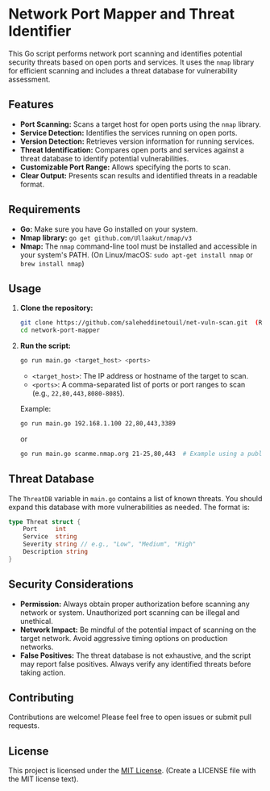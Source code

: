 # Network Port Mapper and Threat Identifier

This Go script performs network port scanning and identifies potential security threats based on open ports and services. It uses the `nmap` library for efficient scanning and includes a threat database for vulnerability assessment.

## Features

* **Port Scanning:** Scans a target host for open ports using the `nmap` library.
* **Service Detection:** Identifies the services running on open ports.
* **Version Detection:** Retrieves version information for running services.
* **Threat Identification:** Compares open ports and services against a threat database to identify potential vulnerabilities.
* **Customizable Port Range:** Allows specifying the ports to scan.
* **Clear Output:** Presents scan results and identified threats in a readable format.


## Requirements

* **Go:** Make sure you have Go installed on your system.
* **Nmap library:** `go get github.com/Ullaakut/nmap/v3`
* **Nmap:** The `nmap` command-line tool must be installed and accessible in your system's PATH.  (On Linux/macOS: `sudo apt-get install nmap` or `brew install nmap`)


## Usage

1. **Clone the repository:**
   ```bash
   git clone https://github.com/saleheddinetouil/net-vuln-scan.git  (Replace with your repo URL)
   cd network-port-mapper
   ```

2. **Run the script:**
   ```bash
   go run main.go <target_host> <ports>
   ```

   * `<target_host>`: The IP address or hostname of the target to scan.
   * `<ports>`: A comma-separated list of ports or port ranges to scan (e.g., `22,80,443,8080-8085`).

   Example:
   ```bash
   go run main.go 192.168.1.100 22,80,443,3389
   ```
   or
   ```bash
   go run main.go scanme.nmap.org 21-25,80,443  # Example using a public test server.
   ```

## Threat Database

The `ThreatDB` variable in `main.go` contains a list of known threats. You should expand this database with more vulnerabilities as needed. The format is:

```go
type Threat struct {
    Port     int
    Service  string
    Severity string // e.g., "Low", "Medium", "High"
    Description string
}
```


## Security Considerations

* **Permission:** Always obtain proper authorization before scanning any network or system. Unauthorized port scanning can be illegal and unethical.
* **Network Impact:**  Be mindful of the potential impact of scanning on the target network.  Avoid aggressive timing options on production networks.
* **False Positives:** The threat database is not exhaustive, and the script may report false positives.  Always verify any identified threats before taking action.




## Contributing

Contributions are welcome!  Please feel free to open issues or submit pull requests.


## License

This project is licensed under the [MIT License](LICENSE).  (Create a LICENSE file with the MIT license text).

